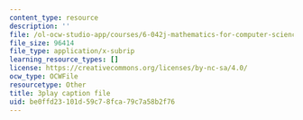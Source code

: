 ```yaml
---
content_type: resource
description: ''
file: /ol-ocw-studio-app/courses/6-042j-mathematics-for-computer-science-fall-2010/be0ffd23101d59c78fca79c7a58b2f76_l1BCv3qqW4A.vtt
file_size: 96414
file_type: application/x-subrip
learning_resource_types: []
license: https://creativecommons.org/licenses/by-nc-sa/4.0/
ocw_type: OCWFile
resourcetype: Other
title: 3play caption file
uid: be0ffd23-101d-59c7-8fca-79c7a58b2f76
---
```

